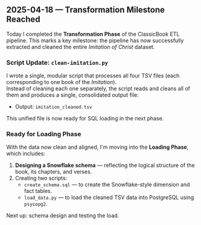 ## 2025-04-18 — **Transformation Milestone Reached**

Today I completed the **Transformation Phase** of the ClassicBook ETL pipeline. This marks a key milestone: the pipeline has now successfully extracted and cleaned the entire *Imitation of Christ* dataset.

### Script Update: `clean-imitation.py`

I wrote a single, modular script that processes all four TSV files (each corresponding to one book of the *Imitation*).  
Instead of cleaning each one separately, the script reads and cleans all of them and produces a single, consolidated output file:

- Output: `imitation_cleaned.tsv`

This unified file is now ready for SQL loading in the next phase.

### Ready for Loading Phase

With the data now clean and aligned, I'm moving into the **Loading Phase**, which includes:

1. **Designing a Snowflake schema** — reflecting the logical structure of the book, its chapters, and verses.
2. Creating two scripts:
   - `create_schema.sql` — to create the Snowflake-style dimension and fact tables.
   - `load_data.py` — to load the cleaned TSV data into PostgreSQL using `psycopg2`.

Next up: schema design and testing the load.
